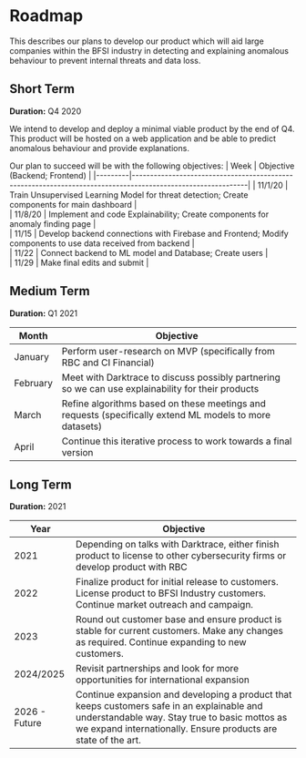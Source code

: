 # Roadmap

This describes our plans to develop our product which will aid large companies within the BFSI industry in detecting and explaining anomalous behaviour to prevent internal threats and data loss.

## Short Term

**Duration:** Q4 2020

We intend to develop and deploy a minimal viable product by the end of Q4. This product will be hosted on a web application and be able to predict anomalous behaviour and provide explanations.

Our plan to succeed will be with the following objectives:
| Week    | Objective (Backend; Frontend)                                                                               |
|---------|-------------------------------------------------------------------------------------------------------------|
| 11/1/20 | Train Unsupervised Learning Model for threat detection; Create components for main dashboard                |   
| 11/8/20 | Implement and code Explainability; Create components for anomaly finding page                               |   
| 11/15   | Develop backend connections with Firebase and Frontend; Modify components to use data received from backend |  
| 11/22   | Connect backend to ML model and Database; Create users                                                      |  
| 11/29   | Make final edits and submit                                                                                 |  

## Medium Term

**Duration:** Q1 2021

| Month		  |	Objective                                                                                                 |
|-----------|-----------------------------------------------------------------------------------------------------------|
| January	  |	Perform user-research on MVP (specifically from RBC and CI Financial)                                     |
| February	|	Meet with Darktrace to discuss possibly partnering so we can use explainability for their products        |
| March		  | Refine algorithms based on these meetings and requests (specifically extend ML models to more datasets)   |
| April		  | Continue this iterative process to work towards a final version

## Long Term

**Duration:** 2021

| Year          | Objective                                                                                                                                                                                                     |
|---------------|---------------------------------------------------------------------------------------------------------------------------------------------------------------------------------------------------------------|
| 2021          | Depending on talks with Darktrace, either finish product to license to other cybersecurity firms or develop product with RBC                                                                                  |
| 2022          | Finalize product for initial release to customers. License product to BFSI Industry customers. Continue market outreach and campaign.                                                                         |
| 2023          | Round out customer base and ensure product is stable for current customers. Make any changes as required. Continue expanding to new customers.                                                                |
| 2024/2025     | Revisit partnerships and look for more opportunities for international expansion                                                                                                                              |
| 2026 - Future | Continue expansion and developing a product that keeps customers safe in an explainable and understandable way. Stay true to basic mottos as we expand internationally. Ensure products are state of the art. |
